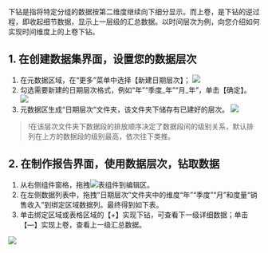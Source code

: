 下钻是指将特定分组的数据按第二维度继续向下细分显示。而上卷，是下钻的逆过程，即收起细节数据，显示上一层级的汇总数据。以时间层次为例，向您介绍如何实现时间维度上的上卷下钻。

## 1. 在创建数据集界面，设置您的数据层次
1. 在元数据区域，在“更多”菜单中选择【新建日期层次】；
![](https://main.qcloudimg.com/raw/bfb758e6cfead646d936d39fbef4c6af.png)
2. 勾选需要新建的日期层次格式，例如“年”“季度\_年”“月\_年”，单击【确定】。
![](https://main.qcloudimg.com/raw/e8492d2ab809213f4a60187d021fab93.png)
3. 元数据区生成“日期层次”文件夹，该文件夹下储存有已建好的层次。
![](https://main.qcloudimg.com/raw/02800ebf264d7cd7e0904061c7043a8a.png)
>!在该层次文件夹下数据段的排放顺序决定了数据段间的级别关系，默认排列在上方的数据段的级别最高，依次往下类推。

## 2. 在制作报告界面，使用数据层次，钻取数据
1. 从右侧组件窗格，拖拽<img src="https://main.qcloudimg.com/raw/875a8732cec4d2d3c33eb9bff938f528.png"  style="margin:0;">表组件到编辑区。
2. 在左侧数据列表中，拖拽“日期层次”文件夹中的维度“年”“季度”“月”和度量“销售收入”到绑定区域数据列。最终得到如下表。
3. 单击绑定区域或表格区域的【+】实现下钻，可查看下一级详细数据；单击【—】实现上卷，查看上一级汇总数据。

![](https://main.qcloudimg.com/raw/9a99423699257d99e0b8344d7215e1eb.png)
